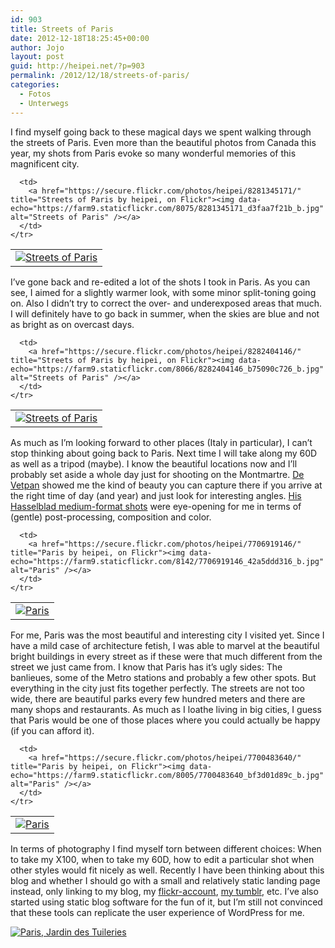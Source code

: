 ```yaml
---
id: 903
title: Streets of Paris
date: 2012-12-18T18:25:45+00:00
author: Jojo
layout: post
guid: http://heipei.net/?p=903
permalink: /2012/12/18/streets-of-paris/
categories:
  - Fotos
  - Unterwegs
---
```

I find myself going back to these magical days we spent walking through the streets of Paris. Even more than the beautiful photos from Canada this year, my shots from Paris evoke so many wonderful memories of this magnificent city.

<div class="aligncenter">
  <table>
    <tr>
      <td>
        <a href="https://secure.flickr.com/photos/heipei/8281349235/" title="Streets of Paris by heipei, on Flickr"><img data-echo="https://farm9.staticflickr.com/8065/8281349235_ffb8f7f5db_b.jpg" alt="Streets of Paris" /></a>
      </td>
      
      <td>
        <a href="https://secure.flickr.com/photos/heipei/8281345171/" title="Streets of Paris by heipei, on Flickr"><img data-echo="https://farm9.staticflickr.com/8075/8281345171_d3faa7f21b_b.jpg" alt="Streets of Paris" /></a>
      </td>
    </tr>
  </table>
</div>

I&#8217;ve gone back and re-edited a lot of the shots I took in Paris. As you can see, I aimed for a slightly warmer look, with some minor split-toning going on. Also I didn&#8217;t try to correct the over- and underexposed areas that much. I will definitely have to go back in summer, when the skies are blue and not as bright as on overcast days.

<div class="aligncenter">
  <table>
    <tr>
      <td>
        <a href="https://secure.flickr.com/photos/heipei/8281347853/" title="Streets of Paris by heipei, on Flickr"><img data-echo="https://farm9.staticflickr.com/8501/8281347853_642eae9dec_b.jpg" alt="Streets of Paris" /></a>
      </td>
      
      <td>
        <a href="https://secure.flickr.com/photos/heipei/8282404146/" title="Streets of Paris by heipei, on Flickr"><img data-echo="https://farm9.staticflickr.com/8066/8282404146_b75090c726_b.jpg" alt="Streets of Paris" /></a>
      </td>
    </tr>
  </table>
</div>

As much as I&#8217;m looking forward to other places (Italy in particular), I can&#8217;t stop thinking about going back to Paris. Next time I will take along my 60D as well as a tripod (maybe). I know the beautiful locations now and I&#8217;ll probably set aside a whole day just for shooting on the Montmartre. [De Vetpan](http://vetpan.de/) showed me the kind of beauty you can capture there if you arrive at the right time of day (and year) and just look for interesting angles. [His Hasselblad medium-format shots](http://vetpan.de/hasselblad/) were eye-opening for me in terms of (gentle) post-processing, composition and color.

<div class="aligncenter">
  <table>
    <tr>
      <td>
        <a href="https://secure.flickr.com/photos/heipei/7700488132/" title="Paris by heipei, on Flickr"><img data-echo="https://farm9.staticflickr.com/8012/7700488132_c778c471d6_b.jpg" alt="Paris" /></a>
      </td>
      
      <td>
        <a href="https://secure.flickr.com/photos/heipei/7706919146/" title="Paris by heipei, on Flickr"><img data-echo="https://farm9.staticflickr.com/8142/7706919146_42a5ddd316_b.jpg" alt="Paris" /></a>
      </td>
    </tr>
  </table>
</div>

For me, Paris was the most beautiful and interesting city I visited yet. Since I have a mild case of architecture fetish, I was able to marvel at the beautiful bright buildings in every street as if these were that much different from the street we just came from. I know that Paris has it&#8217;s ugly sides: The banlieues, some of the Metro stations and probably a few other spots. But everything in the city just fits together perfectly. The streets are not too wide, there are beautiful parks every few hundred meters and there are many shops and restaurants. As much as I loathe living in big cities, I guess that Paris would be one of those places where you could actually be happy (if you can afford it).

<div class="aligncenter">
  <table>
    <tr>
      <td>
        <a href="https://secure.flickr.com/photos/heipei/7706922426/" title="Paris by heipei, on Flickr"><img data-echo="https://farm8.staticflickr.com/7119/7706922426_cf453880c4_b.jpg" alt="Paris" /></a>
      </td>
      
      <td>
        <a href="https://secure.flickr.com/photos/heipei/7700483640/" title="Paris by heipei, on Flickr"><img data-echo="https://farm9.staticflickr.com/8005/7700483640_bf3d01d89c_b.jpg" alt="Paris" /></a>
      </td>
    </tr>
  </table>
</div>

In terms of photography I find myself torn between different choices: When to take my X100, when to take my 60D, how to edit a particular shot when other styles would fit nicely as well. Recently I have been thinking about this blog and whether I should go with a small and relatively static landing page instead, only linking to my blog, my [flickr-account](https://secure.flickr.com/photos/heipei), [my tumblr](http://tumblr.heipei.net/), etc. I&#8217;ve also started using static blog software for the fun of it, but I&#8217;m still not convinced that these tools can replicate the user experience of WordPress for me.

<div class="aligncenter">
  <a href="https://secure.flickr.com/photos/heipei/8284773714/" title="Paris, Jardin des Tuileries by heipei, on Flickr"><img data-echo="https://farm9.staticflickr.com/8357/8284773714_685695139c_b.jpg" alt="Paris, Jardin des Tuileries" class="center" /></a>
</div>
